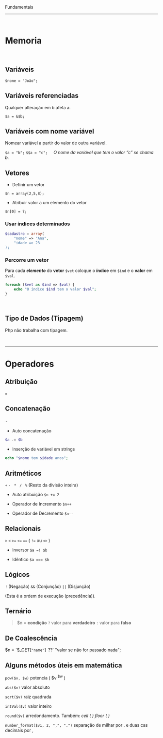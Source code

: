 Fundamentais
***
<br/>
 
# Memoria

<br/>

## Variáveis

`$nome = "João";`

## Variáveis referenciadas

Qualquer alteração em b afeta a.  

`$a = &$b;`

## Variáveis com nome variável

Nomear variável a partir do valor de outra variável. 

`$a = "b";` `$$a = "c";` &nbsp; &nbsp; _O nome da variável que tem o valor “c” se chama b._

## Vetores

* Definir um vetor  

`$n = array(2,5,8);`

* Atribuir valor a um elemento do vetor

`$n[0] = 7;`

### Usar índices determinados

```php
$cadastro = array(
    "nome" => "Ana", 
    "idade => 23
);
```
 
### Percorre um vetor 

Para cada **_elemento_** do **vetor** `$vet` coloque o **índice** em `$ind` e o **valor** em `$val`.

```php
foreach ($vet as $ind => $val) {
    echo "O índice $ind tem o valor $val";
}
```

<br/>

## Tipo de Dados (Tipagem)

Php não trabalha com tipagem.

<br/>

***
# Operadores

## Atribuição

#### `=`

## Concatenação

#### `.`

* Auto concatenação 	
```php
$a .= $b
```

* Inserção de variável em strings
```php
echo "$nome tem $idade anos";
```

## Aritméticos

`+` `-` ` *` ` /` ` %` (Resto da divisão inteira)

* Auto atribuição      `$n += 2`  

* Operador de Incremento        `$n++`

* Operador de Decremento        `$n--`

## Relacionais

`>` `<` `>=` `<=` `==` ( `!=` ou `<>` )     

* Inversor `$a =! $b`  

* Idêntico `$a === $b`

## Lógicos

`!` (Negação) `&&` (Conjunção) `||` (Disjunção)  

(Esta é a ordem de execução (precedência)).

## Ternário		

>$n = **condição** `?` valor para **verdadeiro** `:` valor para **falso**

## De Coalescência

$n = `$_GET[`"name"`]` `??` "valor se não for passado nada";

## Alguns métodos úteis em matemática

`pow($v, $w)` potencia ( $v<sup> $w</sup> )

`abs($v)` valor absoluto   

`sqrt($v)` raiz quadrada   

`intVal($v)` valor inteiro   

`round($v)` arredondamento. Também: _ceil ( ) floor ( )_  

`number_format($v1, 2, ",", ".")` separação de milhar por . e duas cas decimais por ,